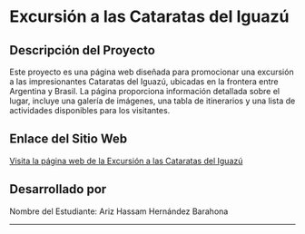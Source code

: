 # Excursión a las Cataratas del Iguazú

## Descripción del Proyecto
Este proyecto es una página web diseñada para promocionar una excursión a las impresionantes Cataratas del Iguazú, ubicadas en la frontera entre Argentina y Brasil. La página proporciona información detallada sobre el lugar, incluye una galería de imágenes, una tabla de itinerarios y una lista de actividades disponibles para los visitantes.

## Enlace del Sitio Web
[Visita la página web de la Excursión a las Cataratas del Iguazú](https://benevolent-wisp-e99ba4.netlify.app/)

## Desarrollado por
Nombre del Estudiante: Ariz Hassam Hernández Barahona

---
